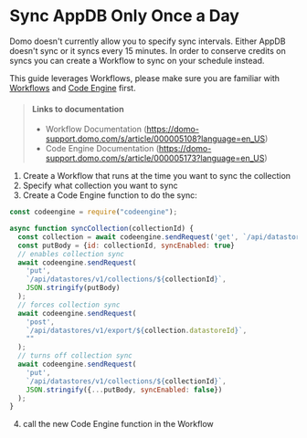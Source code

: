 
# Sync AppDB Only Once a Day

Domo doesn't currently allow you to specify sync intervals. Either AppDB doesn't sync or it syncs every 15 minutes. In order to conserve credits on syncs you can create a Workflow to sync on your schedule instead.

This guide leverages Workflows, please make sure you are familiar with [Workflows](https://domo-support.domo.com/s/article/000005108?language=en_US) and [Code Engine](https://domo-support.domo.com/s/article/000005173?language=en_US) first. 

<!-- theme: info -->
> #### Links to documentation
> - Workflow Documentation (https://domo-support.domo.com/s/article/000005108?language=en_US) 
> - Code Engine Documentation (https://domo-support.domo.com/s/article/000005173?language=en_US)


1. Create a Workflow that runs at the time you want to sync the collection
2. Specify what collection you want to sync
3. Create a Code Engine function to do the sync: 
```js
const codeengine = require("codeengine");

async function syncCollection(collectionId) {
  const collection = await codeengine.sendRequest('get', `/api/datastores/v1/collections/${collectionId}`);
  const putBody = {id: collectionId, syncEnabled: true}
  // enables collection sync
  await codeengine.sendRequest(
    'put',
    `/api/datastores/v1/collections/${collectionId}`,
    JSON.stringify(putBody)
  );
  // forces collection sync
  await codeengine.sendRequest(
    'post',
    `/api/datastores/v1/export/${collection.datastoreId}`,
    ""
  );
  // turns off collection sync
  await codeengine.sendRequest(
    'put',
    `/api/datastores/v1/collections/${collectionId}`,
    JSON.stringify({...putBody, syncEnabled: false})
  );
}
```
4. call the new Code Engine function in the Workflow
